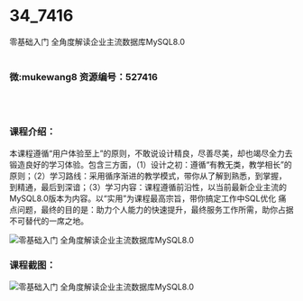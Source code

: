 # 34_7416
零基础入门 全角度解读企业主流数据库MySQL8.0
<br/></br>
<h3>微:mukewang8 资源编号：527416</h3>
<br/></br>
<h3>课程介绍：</h3>
<p>本课程遵循“用户体验至上”的原则，不敢说设计精良，尽善尽美，却也竭尽全力去锻造良好的学习体验。包含三方面，（1）设计之初：遵循“有教无类，教学相长”的原则；（2）学习路线：采用循序渐进的教学模式，带你从了解到熟悉，到掌握，到精通，最后到深谙；（3）学习内容：课程遵循前沿性，以当前最新企业主流的<a title="查看与 MySQL8.0 相关的文章" target="_blank">MySQL8.0</a>版本为内容。以“实用”为课程最高宗旨，带你搞定工作中SQL优化 痛点问题，最终的目的是：助力个人能力的快速提升，最终服务工作所需，助你占据不可替代的一席之地。</p>
<p><img src="https://www.ko996.com/wp-content/uploads/img/2019/09/2-107-300x188.png" alt="零基础入门 全角度解读企业主流数据库MySQL8.0"></p>
<h3>课程截图：</h3>
<p><img src="https://www.ko996.com/wp-content/uploads/img/2019/09/1-92.png" alt="零基础入门 全角度解读企业主流数据库MySQL8.0"></p>
